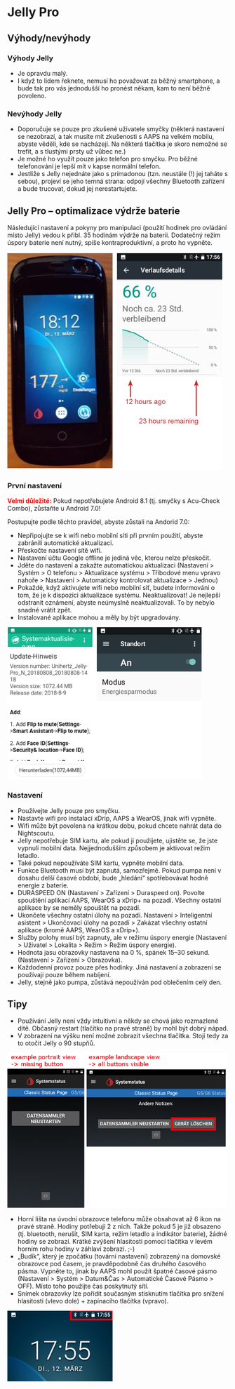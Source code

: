 # Jelly Pro

## Výhody/nevýhody

### Výhody Jelly

* Je opravdu malý.
* I když to lidem řeknete, nemusí ho považovat za běžný smartphone, a bude tak pro vás jednodušší ho pronést někam, kam to není běžně povoleno.

### Nevýhody Jelly

* Doporučuje se pouze pro zkušené uživatele smyčky (některá nastavení se nezobrazí, a tak musíte mít zkušenosti s AAPS na velkém mobilu, abyste věděli, kde se nacházejí. Na některá tlačítka je skoro nemožné se trefit, a s tlustými prsty už vůbec ne.)
* Je možné ho využít pouze jako telefon pro smyčku. Pro běžné telefonování je lepší mít v kapse normální telefon. 
* Jestliže s Jelly nejednáte jako s primadonou (tzn. neustále (!) jej taháte s sebou), projeví se jeho temná strana: odpojí všechny Bluetooth zařízení a bude trucovat, dokud jej nerestartujete. 

## Jelly Pro – optimalizace výdrže baterie

Následující nastavení a pokyny pro manipulaci (použití hodinek pro ovládání místo Jelly) vedou k přibl. 35 hodinám výdrže na baterii. Dodatečný režim úspory baterie není nutný, spíše kontraproduktivní, a proto ho vypněte.

![Jelly smartphone](../images/jelly_01.jpg)

### První nastavení

<b><font color="#FF0000">Velmi důležité:</b></font> Pokud nepotřebujete Android 8.1 (tj. smyčky s Acu-Check Combo), zůstaňte u Android 7.0!

Postupujte podle těchto pravidel, abyste zůstali na Andorid 7.0:

* Nepřipojujte se k wifi nebo mobilní síti při prvním použití, abyste zabránili automatické aktualizaci.
* Přeskočte nastavení sítě wifi.
* Nastavení účtu Google offline je jediná věc, kterou nelze přeskočit.
* Jděte do nastavení a zakažte automatickou aktualizaci (Nastavení > Systém > O telefonu > Aktualizace systému > Tříbodové menu vpravo nahoře > Nastavení > Automaticky kontrolovat aktualizace > Jednou)
* Pokaždé, když aktivujete wifi nebo mobilní síť, budete informováni o tom, že je k dispozici aktualizace systému. Neaktualizovat! Je nejlepší odstranit oznámení, abyste neúmyslně neaktualizovali. To by nebylo snadné vrátit zpět. 
* Instalované aplikace mohou a měly by být upgradovány.

![Nastavení Jelly](../images/jelly_02.jpg)

### Nastavení

* Používejte Jelly pouze pro smyčku.
* Nastavte wifi pro instalaci xDrip, AAPS a WearOS, jinak wifi vypněte. 
* Wifi může být povolena na krátkou dobu, pokud chcete nahrát data do Nightscoutu.
* Jelly nepotřebuje SIM kartu, ale pokud ji použijete, ujistěte se, že jste vypnuli mobilní data. Nejjednodušším způsobem je aktivovat režim letadlo.
* Také pokud nepoužíváte SIM kartu, vypněte mobilní data.
* Funkce Bluetooth musí být zapnutá, samozřejmě. Pokud pumpa není v dosahu delší časové období, bude „hledání“ spotřebovávat hodně energie z baterie.
* DURASPEED ON (Nastavení > Zařízení > Duraspeed on). Povolte spouštění aplikací AAPS, WearOS a xDrip+ na pozadí. Všechny ostatní aplikace by se neměly spouštět na pozadí.
* Ukončete všechny ostatní úlohy na pozadí. Nastavení > Inteligentní asistent > Ukončovací úlohy na pozadí > Zakázat všechny ostatní aplikace (kromě AAPS, WearOS a xDrip+).
* Služby polohy musí být zapnuty, ale v režimu úspory energie (Nastavení > Uživatel > Lokalita > Režim > Režim úspory energie).
* Hodnota jasu obrazovky nastavena na 0 %, spánek 15–30 sekund. (Nastavení > Zařízení > Obrazovka).
* Každodenní provoz pouze přes hodinky. Jiná nastavení a zobrazení se používají pouze během nabíjení. 
* Jelly, stejně jako pumpa, zůstává nepoužíván pod oblečením celý den.

## Tipy

* Používání Jelly není vždy intuitivní a někdy se chová jako rozmazlené dítě. Občasný restart (tlačítko na pravé straně) by mohl být dobrý nápad.
* V zobrazení na výšku není možné zobrazit všechna tlačítka. Stojí tedy za to otočit Jelly o 90 stupňů.

![Jelly pohled na výšku + pohled na šířku](../images/jelly_04.jpg)

* Horní lišta na úvodní obrazovce telefonu může obsahovat až 6 ikon na pravé straně. Hodiny potřebují 2 z nich. Takže pokud 5 je již obsazeno (tj. bluetooth, nerušit, SIM karta, režim letadlo a indikátor baterie), žádné hodiny se zobrazí. Krátké zvýšení hlasitosti pomocí tlačítka v levém horním rohu hodiny v záhlaví zobrazí. ;-)
* „Budík“, který je zpočátku (tovární nastavení) zobrazený na domovské obrazovce pod časem, je pravděpodobně čas druhého časového pásma. Vypněte to, jinak by AAPS mohl použít špatné časové pásmo (Nastavení > Systém > Datum&Čas > Automatické Časové Pásmo > OFF). Místo toho použijte čas poskytnutý sítí.
* Snímek obrazovky lze pořídit současným stisknutím tlačítka pro snížení hlasitosti (vlevo dole) + zapínacího tlačítka (vpravo). 

![Horní lišta Jelly](../images/jelly_03.png)